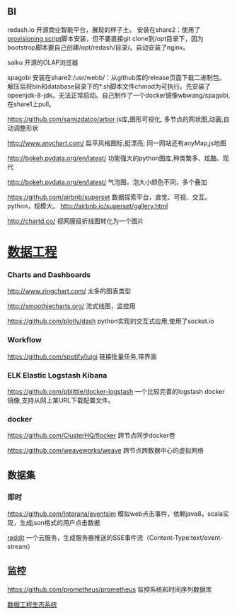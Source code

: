 ## BI
redash.io
开源商业智能平台，展现的样子土。
安装在share2：使用了[provisioning script](https://raw.githubusercontent.com/getredash/redash/master/setup/ubuntu/bootstrap.sh)脚本安装，但不要直接git clone到/opt目录下，因为bootstrop脚本要自己创建/opt/redash/目录/。自动安装了nginx。

saiku
开源的OLAP浏览器

spagobi
安装在share2:/usr/webb/：从github库的release页面下载二进制包。解压后将bin和database目录下的*.sh脚本文件chmod为可执行。先安装了opeenjdk-8-jdk。无法正常启动。自己制作了一个docker镜像wbwang/spagobi,在share1上pull。


https://github.com/samizdatco/arbor
js库,图形可视化, 多节点的网状图,动画,自动调整形状

http://www.anychart.com/
扁平风格图标,挺漂亮; 同一网站还有anyMap,js地图

http://bokeh.pydata.org/en/latest/
功能强大的python图库,种类繁多、炫酷、现代

http://bokeh.pydata.org/en/latest/
气泡图，泡大小颜色不同，多个叠加

https://github.com/airbnb/superset
数据探索平台，直觉、可视、交互。python，规模大。 http://airbnb.io/superset/gallery.html

http://chartd.co/
视网膜级折线图转化为一个图片


# [数据工程](https://github.com/igorbarinov/awesome-data-engineering)
### Charts and Dashboards
http://www.zingchart.com/
太多的图表类型

http://smoothiecharts.org/
流式线图，监控用

https://github.com/plotly/dash
python实现的交互式应用,使用了socket.io

### Workflow
https://github.com/spotify/luigi
链接批量任务,带界面

### ELK Elastic Logstash Kibana
https://github.com/pblittle/docker-logstash
一个比较完善的logstash docker镜像,支持从网上某URL下载配置文件。

### docker
https://github.com/ClusterHQ/flocker
跨节点同步docker卷

https://github.com/weaveworks/weave
跨节点跨数据中心的虚拟网络

## 数据集
### 即时
https://github.com/Interana/eventsim
模拟web点击事件，依赖java8，scala实现，生成json格式的用户点击数据

[reddit](https://www.reddit.com/r/datasets/comments/3mk1vg/realtime_data_is_available_including_comments/)
一个云服务，生成服务器推送的SSE事件流（Content-Type:text/event-stream）

## 监控
https://github.com/prometheus/prometheus
监控系统和时间序列数据库

[数据工程生态系统](http://xyz.insightdataengineering.com/blog/pipeline_map.html)